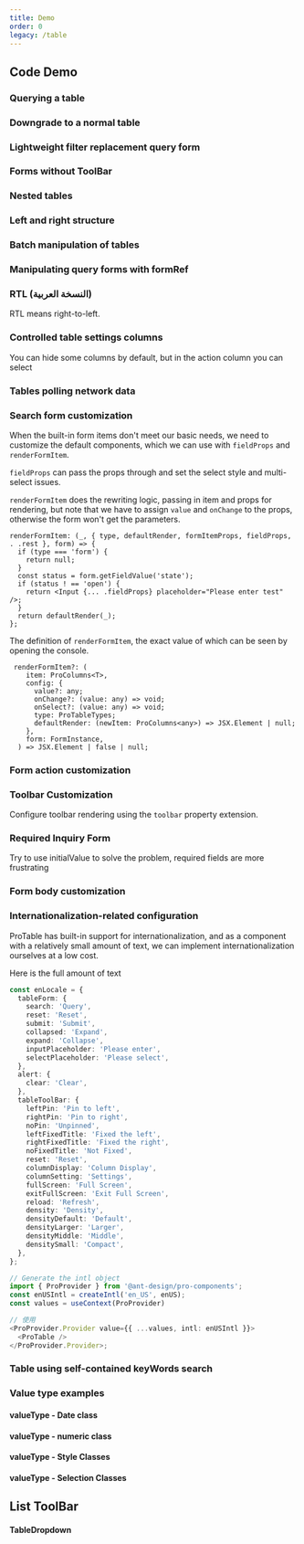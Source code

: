 ```yaml
---
title: Demo
order: 0
legacy: /table
---
```


## Code Demo

### Querying a table

<code src="../demos/single.tsx"  background="var(--main-bg-color)" ></code>

<code src="../demos/dataSource.tsx"  background="var(--main-bg-color)" debug></code>

### Downgrade to a normal table

<code src="../demos/normal.tsx"  background="var(--main-bg-color)" ></code>

### Lightweight filter replacement query form

<code src="../demos/lightfilter.tsx"  background="var(--main-bg-color)" ></code>

### Forms without ToolBar

<code src="../demos/no-title.tsx" ></code>

### Nested tables

<code src="../demos/table-nested.tsx"  background="var(--main-bg-color)" ></code>

### Left and right structure

<code src="../demos/split.tsx"  background="var(--main-bg-color)" ></code>

### Batch manipulation of tables

<code src="../demos/batchOption.tsx"  background="var(--main-bg-color)" ></code>

### Manipulating query forms with formRef

<code src="../demos/form.tsx"  background="var(--main-bg-color)" ></code>

### RTL (النسخة العربية)

RTL means right-to-left.

<code src="../demos/rtl_table.tsx"  background="var(--main-bg-color)" ></code>

### Controlled table settings columns

You can hide some columns by default, but in the action column you can select

<code src="../demos/columnsStateMap.tsx"  background="var(--main-bg-color)" ></code>

### Tables polling network data

<code src="../demos/pollinga.tsx"  background="var(--main-bg-color)" ></code>

### Search form customization

When the built-in form items don't meet our basic needs, we need to customize the default components, which we can use with `fieldProps` and `renderFormItem`.

`fieldProps` can pass the props through and set the select style and multi-select issues.

`renderFormItem` does the rewriting logic, passing in item and props for rendering, but note that we have to assign `value` and `onChange` to the props, otherwise the form won't get the parameters.

```tsx | pure
renderFormItem: (_, { type, defaultRender, formItemProps, fieldProps, . .rest }, form) => {
  if (type === 'form') {
    return null;
  }
  const status = form.getFieldValue('state');
  if (status ! == 'open') {
    return <Input {... .fieldProps} placeholder="Please enter test" />;
  }
  return defaultRender(_);
};
```

The definition of `renderFormItem`, the exact value of which can be seen by opening the console.

```tsx | pure
 renderFormItem?: (
    item: ProColumns<T>,
    config: {
      value?: any;
      onChange?: (value: any) => void;
      onSelect?: (value: any) => void;
      type: ProTableTypes;
      defaultRender: (newItem: ProColumns<any>) => JSX.Element | null;
    },
    form: FormInstance,
  ) => JSX.Element | false | null;
```

<code src="../demos/linkage_form.tsx"  background="var(--main-bg-color)" ></code>

### Form action customization

<code src="../demos/search_option.tsx"  background="var(--main-bg-color)" ></code>

### Toolbar Customization

Configure toolbar rendering using the `toolbar` property extension.

<code src="../demos/listToolBar.tsx"  background="var(--main-bg-color)" ></code>

### Required Inquiry Form

Try to use initialValue to solve the problem, required fields are more frustrating

<code src="../demos/open-rules.tsx" ></code>

### Form body customization

<code src="../demos/renderTable.tsx"  background="var(--main-bg-color)" ></code>

### Internationalization-related configuration

ProTable has built-in support for internationalization, and as a component with a relatively small amount of text, we can implement internationalization ourselves at a low cost.

Here is the full amount of text

```typescript | pure
const enLocale = {
  tableForm: {
    search: 'Query',
    reset: 'Reset',
    submit: 'Submit',
    collapsed: 'Expand',
    expand: 'Collapse',
    inputPlaceholder: 'Please enter',
    selectPlaceholder: 'Please select',
  },
  alert: {
    clear: 'Clear',
  },
  tableToolBar: {
    leftPin: 'Pin to left',
    rightPin: 'Pin to right',
    noPin: 'Unpinned',
    leftFixedTitle: 'Fixed the left',
    rightFixedTitle: 'Fixed the right',
    noFixedTitle: 'Not Fixed',
    reset: 'Reset',
    columnDisplay: 'Column Display',
    columnSetting: 'Settings',
    fullScreen: 'Full Screen',
    exitFullScreen: 'Exit Full Screen',
    reload: 'Refresh',
    density: 'Density',
    densityDefault: 'Default',
    densityLarger: 'Larger',
    densityMiddle: 'Middle',
    densitySmall: 'Compact',
  },
};

// Generate the intl object
import { ProProvider } from '@ant-design/pro-components';
const enUSIntl = createIntl('en_US', enUS);
const values = useContext(ProProvider)

// 使用
<ProProvider.Provider value={{ ...values, intl: enUSIntl }}>
  <ProTable />
</ProProvider.Provider>;
```

<code src="../demos/intl.tsx"  background="var(--main-bg-color)" ></code>

### Table using self-contained keyWords search

<code src="../demos/search.tsx"  background="var(--main-bg-color)" ></code>

### Value type examples

#### valueType - Date class

<code src="../demos/valueTypeDate.tsx"  background="var(--main-bg-color)" ></code>

#### valueType - numeric class

<code src="../demos/valueTypeNumber.tsx"  background="var(--main-bg-color)" ></code>

#### valueType - Style Classes

<code src="../demos/valueType.tsx"  background="var(--main-bg-color)" ></code>

#### valueType - Selection Classes

<code src="../demos/valueType_select.tsx"  background="var(--main-bg-color)" ></code>

<code src="../demos/config-provider.tsx" debug  background="var(--main-bg-color)" ></code>

## List ToolBar

<code src="../demos/ListToolBar/basic.tsx" background="var(--main-bg-color)" title="列表工具栏-基本使用"></code>

<code src="../demos/ListToolBar/no-title.tsx" background="var(--main-bg-color)" title="无标题" desc="列表工具栏-没有标题的情况下搜索框会前置。"></code>

<code src="../demos/ListToolBar/multipleLine.tsx" background="var(--main-bg-color)" title="双行布局" desc="列表工具栏-双行的情况下会有双行的布局形式。"></code>

<code src="../demos/ListToolBar/tabs.tsx" background="var(--main-bg-color)" title="带标签" desc="列表工具栏-标签需配合 `multipleLine` 为 `true` 时使用。"></code>

<code src="../demos/ListToolBar/menu.tsx" background="var(--main-bg-color)" title="列表工具栏-标题下拉菜单"></code>

#### TableDropdown

<code src="../demos/edittable-rules.tsx" background="var(--main-bg-color)" title="列表工具栏-标题下拉菜单" debug></code>
